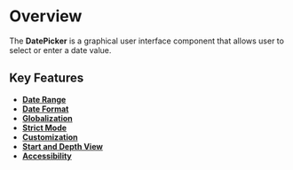 # Overview

The **DatePicker** is a graphical user interface component that allows user to select or enter a date value.

## Key Features

* **[Date Range](/datepicker/date-range/)**
* **[Date Format](/datepicker/date-format/)**
* **[Globalization](/datepicker/globalization/)**
* **[Strict Mode](/datepicker/strict-mode/)**
* **[Customization](/datepicker/customization/)**
* **[Start and Depth View](/datepicker/date-views/)**
* **[Accessibility](/datepicker/accessibility/)**
